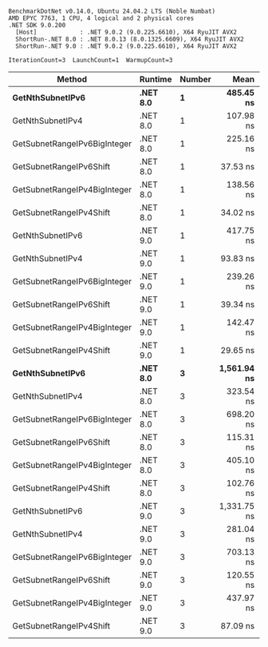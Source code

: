 ```

BenchmarkDotNet v0.14.0, Ubuntu 24.04.2 LTS (Noble Numbat)
AMD EPYC 7763, 1 CPU, 4 logical and 2 physical cores
.NET SDK 9.0.200
  [Host]            : .NET 9.0.2 (9.0.225.6610), X64 RyuJIT AVX2
  ShortRun-.NET 8.0 : .NET 8.0.13 (8.0.1325.6609), X64 RyuJIT AVX2
  ShortRun-.NET 9.0 : .NET 9.0.2 (9.0.225.6610), X64 RyuJIT AVX2

IterationCount=3  LaunchCount=1  WarmupCount=3  

```
| Method                       | Runtime  | Number | Mean        | Error     | StdDev   | Min         | Max         | Gen0   | Allocated |
|----------------------------- |--------- |------- |------------:|----------:|---------:|------------:|------------:|-------:|----------:|
| **GetNthSubnetIPv6**             | **.NET 8.0** | **1**      |   **485.45 ns** |  **5.689 ns** | **0.312 ns** |   **485.19 ns** |   **485.80 ns** | **0.0410** |     **696 B** |
| GetNthSubnetIPv4             | .NET 8.0 | 1      |   107.98 ns |  5.304 ns | 0.291 ns |   107.72 ns |   108.29 ns | 0.0095 |     160 B |
| GetSubnetRangeIPv6BigInteger | .NET 8.0 | 1      |   225.16 ns |  8.029 ns | 0.440 ns |   224.72 ns |   225.60 ns | 0.0257 |     432 B |
| GetSubnetRangeIPv6Shift      | .NET 8.0 | 1      |    37.53 ns |  1.324 ns | 0.073 ns |    37.45 ns |    37.60 ns | 0.0095 |     160 B |
| GetSubnetRangeIPv4BigInteger | .NET 8.0 | 1      |   138.56 ns |  6.915 ns | 0.379 ns |   138.26 ns |   138.98 ns | 0.0124 |     208 B |
| GetSubnetRangeIPv4Shift      | .NET 8.0 | 1      |    34.02 ns |  2.873 ns | 0.157 ns |    33.85 ns |    34.16 ns | 0.0105 |     176 B |
| GetNthSubnetIPv6             | .NET 9.0 | 1      |   417.75 ns | 14.962 ns | 0.820 ns |   416.93 ns |   418.57 ns | 0.0381 |     640 B |
| GetNthSubnetIPv4             | .NET 9.0 | 1      |    93.83 ns |  8.327 ns | 0.456 ns |    93.50 ns |    94.35 ns | 0.0095 |     160 B |
| GetSubnetRangeIPv6BigInteger | .NET 9.0 | 1      |   239.26 ns |  7.549 ns | 0.414 ns |   238.97 ns |   239.73 ns | 0.0257 |     432 B |
| GetSubnetRangeIPv6Shift      | .NET 9.0 | 1      |    39.34 ns |  0.819 ns | 0.045 ns |    39.30 ns |    39.39 ns | 0.0095 |     160 B |
| GetSubnetRangeIPv4BigInteger | .NET 9.0 | 1      |   142.47 ns |  5.182 ns | 0.284 ns |   142.16 ns |   142.72 ns | 0.0124 |     208 B |
| GetSubnetRangeIPv4Shift      | .NET 9.0 | 1      |    29.65 ns |  0.715 ns | 0.039 ns |    29.61 ns |    29.69 ns | 0.0105 |     176 B |
| **GetNthSubnetIPv6**             | **.NET 8.0** | **3**      | **1,561.94 ns** | **12.275 ns** | **0.673 ns** | **1,561.33 ns** | **1,562.66 ns** | **0.1278** |    **2168 B** |
| GetNthSubnetIPv4             | .NET 8.0 | 3      |   323.54 ns |  6.144 ns | 0.337 ns |   323.27 ns |   323.91 ns | 0.0286 |     480 B |
| GetSubnetRangeIPv6BigInteger | .NET 8.0 | 3      |   698.20 ns | 14.261 ns | 0.782 ns |   697.31 ns |   698.78 ns | 0.0772 |    1296 B |
| GetSubnetRangeIPv6Shift      | .NET 8.0 | 3      |   115.31 ns | 10.882 ns | 0.596 ns |   114.82 ns |   115.97 ns | 0.0286 |     480 B |
| GetSubnetRangeIPv4BigInteger | .NET 8.0 | 3      |   405.10 ns | 19.784 ns | 1.084 ns |   403.85 ns |   405.78 ns | 0.0372 |     624 B |
| GetSubnetRangeIPv4Shift      | .NET 8.0 | 3      |   102.76 ns | 10.017 ns | 0.549 ns |   102.19 ns |   103.29 ns | 0.0315 |     528 B |
| GetNthSubnetIPv6             | .NET 9.0 | 3      | 1,331.75 ns | 33.672 ns | 1.846 ns | 1,330.32 ns | 1,333.84 ns | 0.1183 |    2000 B |
| GetNthSubnetIPv4             | .NET 9.0 | 3      |   281.04 ns |  2.404 ns | 0.132 ns |   280.93 ns |   281.18 ns | 0.0286 |     480 B |
| GetSubnetRangeIPv6BigInteger | .NET 9.0 | 3      |   703.13 ns | 44.085 ns | 2.416 ns |   700.52 ns |   705.30 ns | 0.0772 |    1296 B |
| GetSubnetRangeIPv6Shift      | .NET 9.0 | 3      |   120.55 ns | 18.030 ns | 0.988 ns |   119.42 ns |   121.27 ns | 0.0286 |     480 B |
| GetSubnetRangeIPv4BigInteger | .NET 9.0 | 3      |   437.97 ns | 28.765 ns | 1.577 ns |   436.15 ns |   438.97 ns | 0.0372 |     624 B |
| GetSubnetRangeIPv4Shift      | .NET 9.0 | 3      |    87.09 ns |  8.847 ns | 0.485 ns |    86.67 ns |    87.62 ns | 0.0315 |     528 B |

